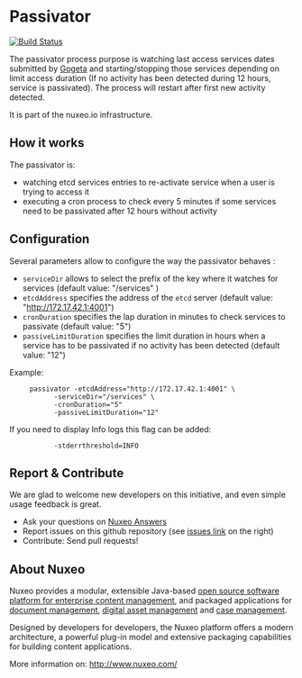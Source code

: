 

Passivator
======

[![Build Status](https://travis-ci.org/arkenio/passivator.png?branch=master)](https://travis-ci.org/arkenio/passivator)

The passivator process purpose is watching last access services dates submitted by [Gogeta](http://github.com/arkenio/gogeta) and starting/stopping those services depending on limit access duration (If no activity has been detected during 12 hours, service is passivated). The process will restart after first new activity detected.

It is part of the nuxeo.io infrastructure.

How it works
-------------

The passivator is:

* watching etcd services entries to re-activate service when a user is trying to access it
* executing a cron process to check every 5 minutes if some services need to be passivated after 12 hours without activity

Configuration
-------------

Several parameters allow to configure the way the passivator behaves :

 * `serviceDir` allows to select the prefix of the key where it watches for services (default value: "/services" )
 * `etcdAddress` specifies the address of the `etcd` server (default value: "http://172.17.42.1:4001")
 * `cronDuration` specifies the lap duration in minutes to check services to passivate (default value: "5")
 * `passiveLimitDuration` specifies the limit duration in hours when a service has to be passivated if no activity has been detected (default value: "12")
 
Example:
 
         passivator -etcdAddress="http://172.17.42.1:4001" \
               -serviceDir="/services" \
               -cronDuration="5"
               -passiveLimitDuration="12"

If you need to display Info logs this flag can be added:

               -stderrthreshold=INFO


Report & Contribute
-------------------

We are glad to welcome new developers on this initiative, and even simple usage feedback is great.
- Ask your questions on [Nuxeo Answers](http://answers.nuxeo.com)
- Report issues on this github repository (see [issues link](http://github.com/arkenio/passivator/issues) on the right)
- Contribute: Send pull requests!


About Nuxeo
-----------

Nuxeo provides a modular, extensible Java-based
[open source software platform for enterprise content management](http://www.nuxeo.com/en/products/ep),
and packaged applications for [document management](http://www.nuxeo.com/en/products/document-management),
[digital asset management](http://www.nuxeo.com/en/products/dam) and
[case management](http://www.nuxeo.com/en/products/case-management).

Designed by developers for developers, the Nuxeo platform offers a modern
architecture, a powerful plug-in model and extensive packaging
capabilities for building content applications.

More information on: <http://www.nuxeo.com/>
